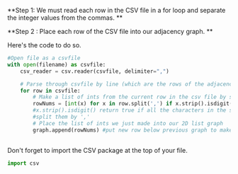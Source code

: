 <!-- title={fileReader()} -->

<!-- concepts={File Input Output, Parsing CSV Files, 2D Lists} -->

<!--badges={Python:30,Algorithms:60}-->

**Step 1: We must read each row in the CSV file in a for loop and separate the integer values from the commas. **

**Step 2 :  Place each row of the CSV file into our adjacency graph. **

Here's the code to do so. 

```Python
#Open file as a csvfile
with open(filename) as csvfile:
    csv_reader = csv.reader(csvfile, delimiter=",")

    # Parse through csvfile by line (which are the rows of the adjacency matrix in our case)
    for row in csvfile:
        # Make a list of ints from the current row in the csv file by splitting the numbers from the ,
        rowNums = [int(x) for x in row.split(',') if x.strip().isdigit()]
        #x.strip().isdigit() return true if all the characters in the string is digit
        #split them by ','
        # Place the list of ints we just made into our 2D list graph
        graph.append(rowNums) #put new row below previous graph to make it as an matrix
    
```

Don't forget to import the CSV package at the top of your file.

```Python
import csv
```
